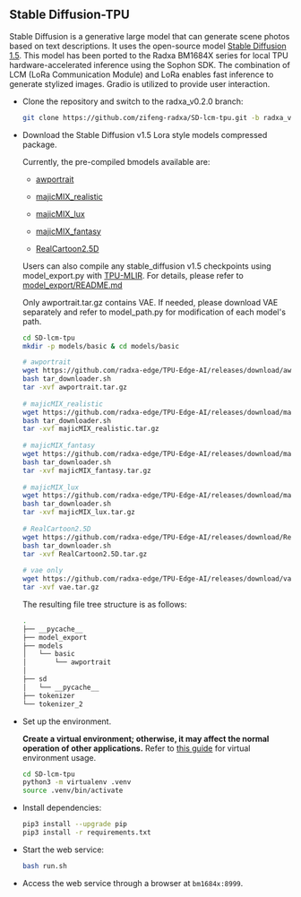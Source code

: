 ## Stable Diffusion-TPU

Stable Diffusion is a generative large model that can generate scene photos based on text descriptions. It uses the open-source model [Stable Diffusion 1.5](https://huggingface.co/runwayml/stable-diffusion-v1-5). This model has been ported to the Radxa BM1684X series for local TPU hardware-accelerated inference using the Sophon SDK. The combination of LCM (LoRa Communication Module) and LoRa enables fast inference to generate stylized images. Gradio is utilized to provide user interaction.

- Clone the repository and switch to the radxa_v0.2.0 branch:

    ```bash
    git clone https://github.com/zifeng-radxa/SD-lcm-tpu.git -b radxa_v0.2.0
    ```
    
- Download the Stable Diffusion v1.5 Lora style models compressed package.

  Currently, the pre-compiled bmodels available are:

  - [awportrait](https://civitai.com/models/61170/awportrait)

  - [majicMIX_realistic](https://civitai.com/models/43331/majicmix-realistic)

  - [majicMIX_lux](https://civitai.com/models/56967/majicmix-lux)

  - [majicMIX_fantasy](https://civitai.com/models/41865/majicmix-fantasy)

  - [RealCartoon2.5D](https://civitai.com/models/218376/realcartoon-25d)

  Users can also compile any stable_diffusion v1.5 checkpoints using model_export.py with [TPU-MLIR](TPU-MLIR). For details, please refer to [model_export/README.md](https://github.com/zifeng-radxa/SD-lcm-tpu/blob/radxa_v0.2.0/model_export/README.md)

  Only awportrait.tar.gz contains VAE. If needed, please download VAE separately and refer to model_path.py for modification of each model's path.
  ```bash 
  cd SD-lcm-tpu 
  mkdir -p models/basic & cd models/basic
  
  # awportrait
  wget https://github.com/radxa-edge/TPU-Edge-AI/releases/download/awportrait/tar_downloader.sh
  bash tar_downloader.sh
  tar -xvf awportrait.tar.gz
    
  # majicMIX_realistic
  wget https://github.com/radxa-edge/TPU-Edge-AI/releases/download/majicMIX_realistic/tar_downloader.sh
  bash tar_downloader.sh
  tar -xvf majicMIX_realistic.tar.gz
    
  # majicMIX_fantasy
  wget https://github.com/radxa-edge/TPU-Edge-AI/releases/download/majicMIX_fantasy/tar_downloader.sh
  bash tar_downloader.sh
  tar -xvf majicMIX_fantasy.tar.gz
    
  # majicMIX_lux
  wget https://github.com/radxa-edge/TPU-Edge-AI/releases/download/majicMIX_lux/tar_downloader.sh
  bash tar_downloader.sh
  tar -xvf majicMIX_lux.tar.gz
    
  # RealCartoon2.5D
  wget https://github.com/radxa-edge/TPU-Edge-AI/releases/download/RealCartoon2.5D/tar_downloader.sh
  bash tar_downloader.sh
  tar -xvf RealCartoon2.5D.tar.gz
    
  # vae only
  wget https://github.com/radxa-edge/TPU-Edge-AI/releases/download/vae/vae.tar.gz
  tar -xvf vae.tar.gz
  ```

  The resulting file tree structure is as follows:

    ```bash
    .
    ├── __pycache__
    ├── model_export
    ├── models
    │   └── basic
    │       └── awportrait
    │      
    ├── sd
    │   └── __pycache__
    ├── tokenizer
    └── tokenizer_2
    ```

- Set up the environment.

  **Create a virtual environment; otherwise, it may affect the normal operation of other applications.** Refer to [this guide](虚拟环境使用.md) for virtual environment usage.

    ```bash
    cd SD-lcm-tpu
    python3 -m virtualenv .venv 
    source .venv/bin/activate
    ```

- Install dependencies:

    ```bash
    pip3 install --upgrade pip
    pip3 install -r requirements.txt
    ```

- Start the web service:

    ```bash
    bash run.sh
    ```

- Access the web service through a browser at `bm1684x:8999`.